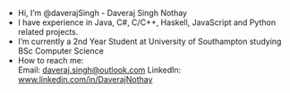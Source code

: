 - Hi, I’m @daverajSingh - Daveraj Singh Nothay
- I have experience in Java, C#, C/C++, Haskell, JavaScript and Python related projects. 
- I’m currently a 2nd Year Student at University of Southampton studying BSc Computer Science
- How to reach me:
               <br> Email: daveraj.singh@outlook.com 
               LinkedIn: www.linkedin.com/in/DaverajNothay </br>

<!---
daverajSingh/daverajSingh is a ✨ special ✨ repository because its `README.md` (this file) appears on your GitHub profile.
You can click the Preview link to take a look at your changes.
--->
